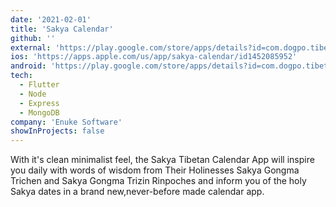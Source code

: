 ```yaml
---
date: '2021-02-01'
title: 'Sakya Calendar'
github: ''
external: 'https://play.google.com/store/apps/details?id=com.dogpo.tibetancalendar&hl=en_IN&gl=US'
ios: 'https://apps.apple.com/us/app/sakya-calendar/id1452085952'
android: 'https://play.google.com/store/apps/details?id=com.dogpo.tibetancalendar&hl=en_IN&gl=US'
tech:
  - Flutter
  - Node
  - Express
  - MongoDB
company: 'Enuke Software'
showInProjects: false
---
```


With it's clean minimalist feel, the Sakya Tibetan Calendar App will inspire you daily with words of wisdom from Their Holinesses Sakya Gongma Trichen and Sakya Gongma Trizin Rinpoches and inform you of the holy Sakya dates in a brand new,never-before made calendar app.
